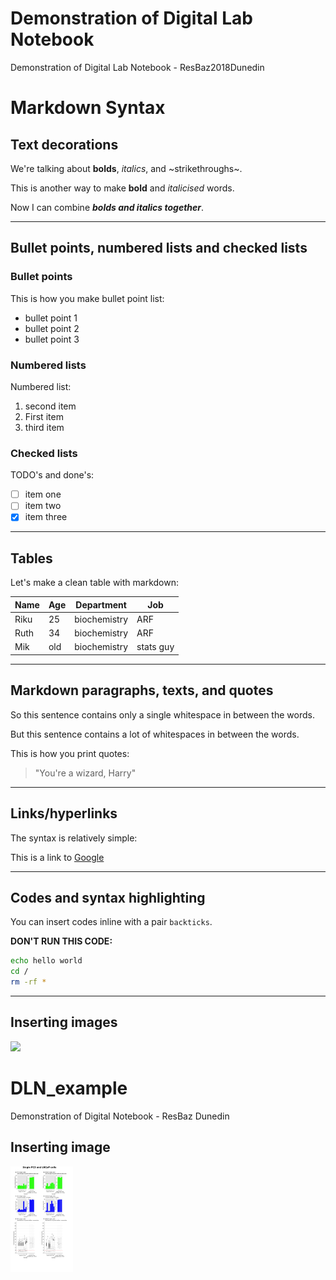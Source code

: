# Demonstration of Digital Lab Notebook
Demonstration of Digital Lab Notebook - ResBaz2018Dunedin

Markdown Syntax
========

## Text decorations

We're talking about **bolds**, *italics*, and ~strikethroughs~.

This is another way to make __bold__ and _italicised_ words.

Now I can combine **_bolds and italics together_**.

------------

## Bullet points, numbered lists and checked lists

### Bullet points

This is how you make bullet point list:
* bullet point 1
* bullet point 2
* bullet point 3

### Numbered lists

Numbered list:
1. second item
1. First item
1. third item

### Checked lists

TODO's and done's:
- [ ] item one
- [ ] item two
- [x] item three

-----------

## Tables

Let's make a clean table with markdown:

| Name | Age | Department | Job |
|---|---|---|---|
|Riku|25|biochemistry|ARF|
|Ruth|34|biochemistry|ARF|
|Mik|old|biochemistry|stats guy|

--------

## Markdown paragraphs, texts, and quotes

So this sentence contains only a single whitespace in between the words.

But            this            sentence       contains a lot of           whitespaces in            between the words.


This is how you print quotes:

> "You're a wizard, Harry"


----------

## Links/hyperlinks

The syntax is relatively simple:

This is a link to [Google](https://www.google.com)

-------

## Codes and syntax highlighting

You can insert codes inline with a pair `backticks`.

**DON'T RUN THIS CODE:**

```bash
echo hello world
cd /
rm -rf *
```

--------------

## Inserting images


<img src="maxresdefault.jpg" width=100/>

# DLN_example
Demonstration of Digital Notebook - ResBaz Dunedin

## Inserting image


<img src="image21793.png" width=100/>
